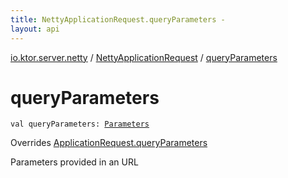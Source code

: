 ```yaml
---
title: NettyApplicationRequest.queryParameters - 
layout: api
---
```


<div class='api-docs-breadcrumbs'><a href="../index.html">io.ktor.server.netty</a> / <a href="index.html">NettyApplicationRequest</a> / <a href="./query-parameters.html">queryParameters</a></div>

# queryParameters

<div class="signature"><code><span class="keyword">val </span><span class="identifier">queryParameters</span><span class="symbol">: </span><a href="../../io.ktor.http/-parameters/index.html"><span class="identifier">Parameters</span></a></code></div>

Overrides <a href="../../io.ktor.request/-application-request/query-parameters.html">ApplicationRequest.queryParameters</a>

Parameters provided in an URL

